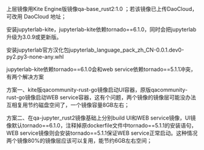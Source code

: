 上层镜像用Kite Engine版镜像qa-base_rust2:1.0 ；若该镜像已上传DaoCloud，可改用 DaoCloud 地址；

安装jupyterlab-kite，jupyterlab-kite依赖tornado==6.1.0，同时会把jupyterlab升级为3.0.9或更新版。

安装jupyterlab官方汉化包jupyterlab_language_pack_zh_CN-0.0.1.dev0-py2.py3-none-any.whl

jupyterlab-kite依赖tornado==6.1.0会和web service依赖tornado==5.1.1冲突，有两个解决方案

方案一、kite版qacommunity-rust-go镜像启动UI容器，原版qacommunity-rust-go镜像启动WEB service容器，这有个问题，两个镜像的镜像层可能没办法互相复用节约磁盘空间了，一个镜像容量8GB左右；

方案二、在qa-jupyter_rust2镜像基础上分别build UI和WEB service镜像，UI镜像默认tornado==6.1.0，注释掉原dockerfile文件中tornado==5.1.1的安装语句，WEB service镜像则会安装tornado==5.1.1保证WEB service正常启动。这种情况两个镜像80%的镜像层应该可以复用，能节约6GB左右空间；

